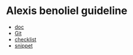 # Alexis benoliel guideline

- [doc](wp-content/themes/flinked/doc/doc.md)
- [Git](wp-content/themes/flinked/doc/git.md)
- [checklist](wp-content/themes/flinked/doc/check.md)
- [snippet](wp-content/themes/flinked/doc/)

